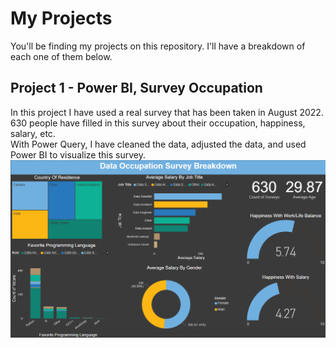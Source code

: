 # My Projects  
You'll be finding my projects on this repository. I'll have a breakdown of each one of them below.

## Project 1 - Power BI, Survey Occupation
In this project I have used a real survey that has been taken in August 2022. 630 people have filled in this survey about their occupation, happiness, salary, etc.  
With Power Query, I have cleaned the data, adjusted the data, and used Power BI to visualize this survey. 
![Project 1](Project%201%20-%20Power%20BI,%20Survey%20Occupation/VisualizationScreenshot.png)
